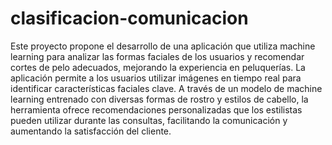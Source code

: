 # clasificacion-comunicacion

Este proyecto propone el desarrollo de una aplicación que utiliza machine learning para analizar las formas faciales de los usuarios y recomendar cortes de pelo adecuados, mejorando la experiencia en peluquerías. La aplicación permite a los usuarios utilizar imágenes en tiempo real para identificar características faciales clave. A través de un modelo de machine learning entrenado con diversas formas de rostro y estilos de cabello, la herramienta ofrece recomendaciones personalizadas que los estilistas pueden utilizar durante las consultas, facilitando la comunicación y aumentando la satisfacción del cliente. 